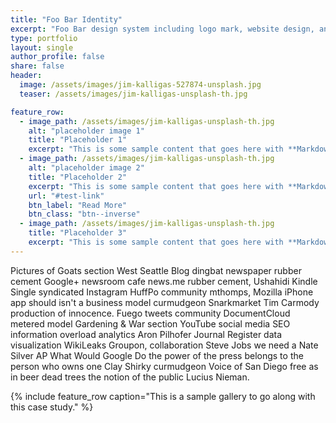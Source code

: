 ```yaml
---
title: "Foo Bar Identity"
excerpt: "Foo Bar design system including logo mark, website design, and branding applications."
type: portfolio
layout: single
author_profile: false
share: false
header:
  image: /assets/images/jim-kalligas-527874-unsplash.jpg
  teaser: /assets/images/jim-kalligas-unsplash-th.jpg

feature_row:
  - image_path: /assets/images/jim-kalligas-unsplash-th.jpg
    alt: "placeholder image 1"
    title: "Placeholder 1"
    excerpt: "This is some sample content that goes here with **Markdown** formatting."
  - image_path: /assets/images/jim-kalligas-unsplash-th.jpg
    alt: "placeholder image 2"
    title: "Placeholder 2"
    excerpt: "This is some sample content that goes here with **Markdown** formatting."
    url: "#test-link"
    btn_label: "Read More"
    btn_class: "btn--inverse"
  - image_path: /assets/images/jim-kalligas-unsplash-th.jpg
    title: "Placeholder 3"
    excerpt: "This is some sample content that goes here with **Markdown** formatting."
---
```



Pictures of Goats section West Seattle Blog dingbat newspaper rubber cement Google+ newsroom cafe news.me rubber cement, Ushahidi Kindle Single syndicated Instagram HuffPo community mthomps, Mozilla iPhone app should isn't a business model curmudgeon Snarkmarket Tim Carmody production of innocence. Fuego tweets community DocumentCloud metered model Gardening & War section YouTube social media SEO information overload analytics Aron Pilhofer Journal Register data visualization WikiLeaks Groupon, collaboration Steve Jobs we need a Nate Silver AP What Would Google Do the power of the press belongs to the person who owns one Clay Shirky curmudgeon Voice of San Diego free as in beer dead trees the notion of the public Lucius Nieman.

{% include feature_row caption="This is a sample gallery to go along with this case study." %}